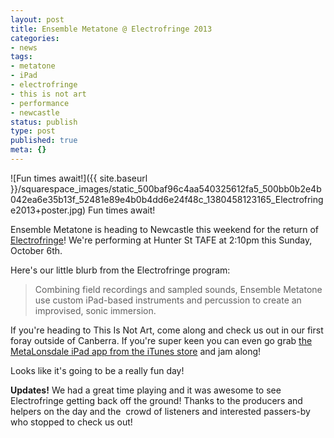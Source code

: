 ```yaml
---
layout: post
title: Ensemble Metatone @ Electrofringe 2013
categories:
- news
tags:
- metatone
- iPad
- electrofringe
- this is not art
- performance
- newcastle
status: publish
type: post
published: true
meta: {}
---
```


![Fun times await!]({{ site.baseurl }}/squarespace_images/static_500baf96c4aa540325612fa5_500bb0b2e4b042ea6e35b13f_52481e89e4b0b4dd6e24f48c_1380458123165_Electrofringe2013+poster.jpg) Fun times await! 
  


Ensemble Metatone is heading to Newcastle this weekend for the return of 
[Electrofringe](http://electrofringe.net)! We're performing at Hunter St TAFE at 2:10pm this Sunday, October 6th.


Here's our little blurb from the Electrofringe program:


>Combining field recordings and sampled sounds, Ensemble Metatone use custom iPad-based instruments and percussion to create an improvised, sonic immersion.



If you're heading to This Is Not Art, come along and check us out in our first foray outside of Canberra. If you're super keen you can even go grab 
[the MetaLonsdale iPad app from the iTunes store](https://itunes.apple.com/us/app/metalonsdale/id694075948?mt=8) and jam along!


Looks like it's going to be a really fun day!

**Updates!** We had a great time playing and it was awesome to see Electrofringe getting back off the ground! Thanks to the producers and helpers on the day and the  crowd of listeners and interested passers-by who stopped to check us out!
